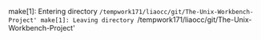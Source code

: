 make[1]: Entering directory `/tempwork171/liaocc/git/The-Unix-Workbench-Project'
make[1]: Leaving directory `/tempwork171/liaocc/git/The-Unix-Workbench-Project'
